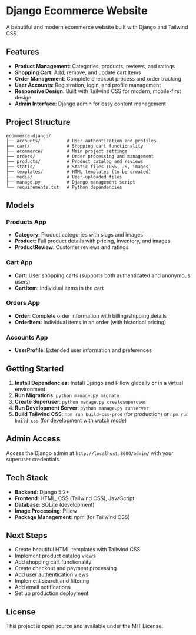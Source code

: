 # Django Ecommerce Website

A beautiful and modern ecommerce website built with Django and Tailwind CSS.

## Features

- **Product Management**: Categories, products, reviews, and ratings
- **Shopping Cart**: Add, remove, and update cart items
- **Order Management**: Complete checkout process and order tracking
- **User Accounts**: Registration, login, and profile management
- **Responsive Design**: Built with Tailwind CSS for modern, mobile-first design
- **Admin Interface**: Django admin for easy content management

## Project Structure

```
ecommerce-django/
├── accounts/          # User authentication and profiles
├── cart/              # Shopping cart functionality
├── ecommerce/         # Main project settings
├── orders/            # Order processing and management
├── products/          # Product catalog and reviews
├── static/            # Static files (CSS, JS, images)
├── templates/         # HTML templates (to be created)
├── media/             # User-uploaded files
├── manage.py          # Django management script
└── requirements.txt   # Python dependencies
```

## Models

### Products App
- **Category**: Product categories with slugs and images
- **Product**: Full product details with pricing, inventory, and images
- **ProductReview**: Customer reviews and ratings

### Cart App
- **Cart**: User shopping carts (supports both authenticated and anonymous users)
- **CartItem**: Individual items in the cart

### Orders App
- **Order**: Complete order information with billing/shipping details
- **OrderItem**: Individual items in an order (with historical pricing)

### Accounts App
- **UserProfile**: Extended user information and preferences

## Getting Started

1. **Install Dependencies**: Install Django and Pillow globally or in a virtual environment
2. **Run Migrations**: `python manage.py migrate`
3. **Create Superuser**: `python manage.py createsuperuser`
4. **Run Development Server**: `python manage.py runserver`
5. **Build Tailwind CSS**: `npm run build-css-prod` (for production) or `npm run build-css` (for development with watch mode)

## Admin Access

Access the Django admin at `http://localhost:8000/admin/` with your superuser credentials.

## Tech Stack

- **Backend**: Django 5.2+
- **Frontend**: HTML, CSS (Tailwind CSS), JavaScript
- **Database**: SQLite (development)
- **Image Processing**: Pillow
- **Package Management**: npm (for Tailwind CSS)

## Next Steps

- Create beautiful HTML templates with Tailwind CSS
- Implement product catalog views
- Add shopping cart functionality
- Create checkout and payment processing
- Add user authentication views
- Implement search and filtering
- Add email notifications
- Set up production deployment

## License

This project is open source and available under the MIT License.
